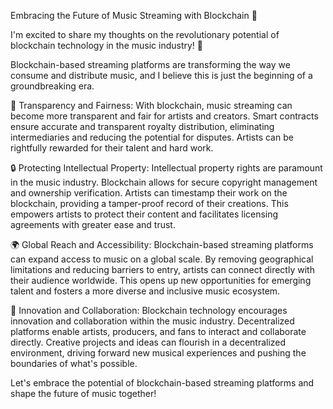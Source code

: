 Embracing the Future of Music Streaming with Blockchain 🎵

I'm excited to share my thoughts on the revolutionary potential of blockchain technology in the music industry! 🚀

Blockchain-based streaming platforms are transforming the way we consume and distribute music, and I believe this is just the beginning 
of a groundbreaking era.

🔗 Transparency and Fairness:
With blockchain, music streaming can become more transparent and fair for artists and creators. Smart contracts ensure accurate and 
transparent royalty distribution, eliminating intermediaries and reducing the potential for disputes. Artists can be rightfully rewarded for their talent and hard work.

🔒 Protecting Intellectual Property:
Intellectual property rights are paramount in the music industry. Blockchain allows for secure copyright management and ownership 
verification. Artists can timestamp their work on the blockchain, providing a tamper-proof record of their creations. This empowers 
artists to protect their content and facilitates licensing agreements with greater ease and trust.

🌍 Global Reach and Accessibility:
Blockchain-based streaming platforms can expand access to music on a global scale. By removing geographical limitations and reducing 
barriers to entry, artists can connect directly with their audience worldwide. This opens up new opportunities for emerging talent and
fosters a more diverse and inclusive music ecosystem.

🚀 Innovation and Collaboration:
Blockchain technology encourages innovation and collaboration within the music industry. Decentralized platforms enable artists, 
producers, and fans to interact and collaborate directly. Creative projects and ideas can flourish in a decentralized environment, driving forward new musical experiences and pushing the boundaries of what's possible.

Let's embrace the potential of blockchain-based streaming platforms and shape the future of music together!
